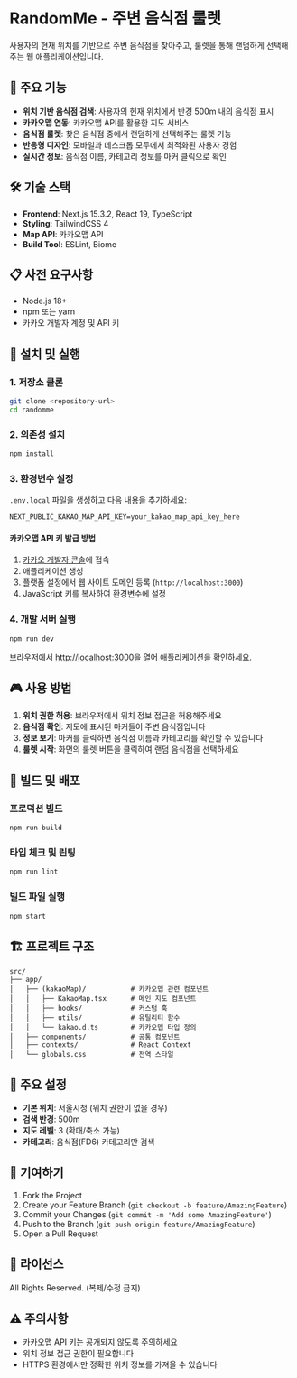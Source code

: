 # RandomMe - 주변 음식점 룰렛

사용자의 현재 위치를 기반으로 주변 음식점을 찾아주고, 룰렛을 통해 랜덤하게 선택해주는 웹 애플리케이션입니다.

## 🎯 주요 기능

- **위치 기반 음식점 검색**: 사용자의 현재 위치에서 반경 500m 내의 음식점 표시
- **카카오맵 연동**: 카카오맵 API를 활용한 지도 서비스
- **음식점 룰렛**: 찾은 음식점 중에서 랜덤하게 선택해주는 룰렛 기능
- **반응형 디자인**: 모바일과 데스크톱 모두에서 최적화된 사용자 경험
- **실시간 정보**: 음식점 이름, 카테고리 정보를 마커 클릭으로 확인

## 🛠 기술 스택

- **Frontend**: Next.js 15.3.2, React 19, TypeScript
- **Styling**: TailwindCSS 4
- **Map API**: 카카오맵 API
- **Build Tool**: ESLint, Biome

## 📋 사전 요구사항

- Node.js 18+ 
- npm 또는 yarn
- 카카오 개발자 계정 및 API 키

## 🚀 설치 및 실행

### 1. 저장소 클론
```bash
git clone <repository-url>
cd randomme
```

### 2. 의존성 설치
```bash
npm install
```

### 3. 환경변수 설정
`.env.local` 파일을 생성하고 다음 내용을 추가하세요:

```env
NEXT_PUBLIC_KAKAO_MAP_API_KEY=your_kakao_map_api_key_here
```

#### 카카오맵 API 키 발급 방법
1. [카카오 개발자 콘솔](https://developers.kakao.com/)에 접속
2. 애플리케이션 생성
3. 플랫폼 설정에서 웹 사이트 도메인 등록 (`http://localhost:3000`)
4. JavaScript 키를 복사하여 환경변수에 설정

### 4. 개발 서버 실행
```bash
npm run dev
```

브라우저에서 [http://localhost:3000](http://localhost:3000)을 열어 애플리케이션을 확인하세요.

## 🎮 사용 방법

1. **위치 권한 허용**: 브라우저에서 위치 정보 접근을 허용해주세요
2. **음식점 확인**: 지도에 표시된 마커들이 주변 음식점입니다
3. **정보 보기**: 마커를 클릭하면 음식점 이름과 카테고리를 확인할 수 있습니다
4. **룰렛 시작**: 화면의 룰렛 버튼을 클릭하여 랜덤 음식점을 선택하세요

## 📝 빌드 및 배포

### 프로덕션 빌드
```bash
npm run build
```

### 타입 체크 및 린팅
```bash
npm run lint
```

### 빌드 파일 실행
```bash
npm start
```

## 🏗 프로젝트 구조

```
src/
├── app/
│   ├── (kakaoMap)/           # 카카오맵 관련 컴포넌트
│   │   ├── KakaoMap.tsx      # 메인 지도 컴포넌트
│   │   ├── hooks/            # 커스텀 훅
│   │   ├── utils/            # 유틸리티 함수
│   │   └── kakao.d.ts        # 카카오맵 타입 정의
│   ├── components/           # 공통 컴포넌트
│   ├── contexts/             # React Context
│   └── globals.css           # 전역 스타일
```

## 🔧 주요 설정

- **기본 위치**: 서울시청 (위치 권한이 없을 경우)
- **검색 반경**: 500m
- **지도 레벨**: 3 (확대/축소 가능)
- **카테고리**: 음식점(FD6) 카테고리만 검색

## 🤝 기여하기

1. Fork the Project
2. Create your Feature Branch (`git checkout -b feature/AmazingFeature`)
3. Commit your Changes (`git commit -m 'Add some AmazingFeature'`)
4. Push to the Branch (`git push origin feature/AmazingFeature`)
5. Open a Pull Request

## 📄 라이선스

All Rights Reserved. (복제/수정 금지)

## ⚠️ 주의사항

- 카카오맵 API 키는 공개되지 않도록 주의하세요
- 위치 정보 접근 권한이 필요합니다
- HTTPS 환경에서만 정확한 위치 정보를 가져올 수 있습니다